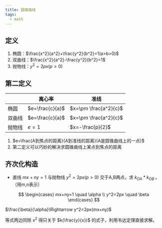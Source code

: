 ```yaml
---
title: 圆锥曲线
tags:
  - math
---
```


## 定义

1. 椭圆：$\frac{x^2}{a^2}+\frac{y^2}{b^2}=1(a>b>0)$
2. 双曲线：$\frac{x^2}{a^2}-\frac{y^2}{b^2}=1$
3. 抛物线：$y^2=2px(p>0)$

## 第二定义

||离心率|准线|
|----|----|----|
|椭圆|$e=\frac{c}{a}$|$x=\pm \frac{a^2}{c}$|
|双曲线|$e=\frac{c}{a}$|$x=\pm \frac{a^2}{c}$|
|抛物线|$e=1$|$x=-\frac{p}{2}$|

1. $e=\frac{A到焦点的距离}{A到准线的距离}(A是圆锥曲线上的一点)$
2. 第二定义可以巧妙的解决求圆锥曲线上某点到焦点的距离

## 齐次化构造

- 直线 $mx+ny=1$ 与抛物线 $y^2=2px(p>0)$ 交于A,B两点，求 $k_{OA}*k_{OB}$ 。（用m,n表示）

$$
\begin{cases}
mx+ny=1 \quad \alpha \\
y^2=2px \quad \beta
\end{cases}
$$

$\frac{\beta}{\alpha}\Rightarrow y^2=2px(mx+ny)$

等式两边同除 $x^2$ 得只关于 $k(\frac{y}{x})$ 的式子，利用韦达定理直接求解。